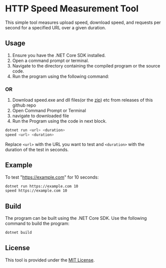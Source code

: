 # HTTP Speed Measurement Tool

This simple tool measures upload speed, download speed, and requests per second for a specified URL over a given duration.

## Usage

1. Ensure you have the .NET Core SDK installed.
2. Open a command prompt or terminal.
3. Navigate to the directory containing the compiled program or the source code.
4. Run the program using the following command:
### OR
1. Download speed.exe and dll files(or the [zip](https://github.com/aulolua/layer7-dos-method/releases/download/alpha/speed.zip)) etc from releases of this github repo
2. Open Command Prompt or Terminal
3. navigate to downloaded file
4. Run the Program using the code in next block.

```bash
dotnet run <url> <duration>
speed <url> <duration>
```

Replace `<url>` with the URL you want to test and `<duration>` with the duration of the test in seconds.

## Example

To test "https://example.com" for 10 seconds:

```bash
dotnet run https://example.com 10
speed https://example.com 10
```

## Build

The program can be built using the .NET Core SDK. Use the following command to build the program:

```bash
dotnet build
```

## License

This tool is provided under the [MIT License](LICENSE).
